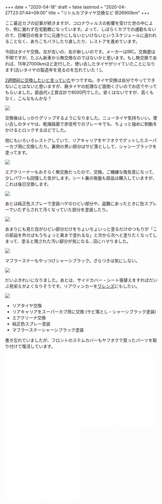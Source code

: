 +++
date = "2020-04-18"
draft = false
lastmod = "2020-04-27T23:37:44+09:00"
title = "リトルカブタイヤ交換など @26900km"
+++


ここ最近カブの記事が続きますが、コロナウィルスの影響を受けた世の中により、例に漏れず在宅勤務になっています。よって、しばらくカブでの通勤もないので、日曜日の夜までに元通りにしないといけないというスケジュールに追われることなく、あちこちバラしたり直したり、レストアを進めています。

今回はタイヤ交換。左が古いの、右が新しいのです。メーカーはIRC。交換歴は不明ですが、たぶん新車から無交換なのではないかと思います。もし無交換であれば、15年27000kmほど走行した、使い古したタイヤがツイていたことになります(古いタイヤの製造年を見るのを忘れていた！)。

[2週間前に交換したいと言っていた](http://w.vmeta.jp/tdiary/?date=20200404)やつですね。タイヤ交換は自分でやってできないことはないと思いますが、廃タイヤの処理など面倒くさいのでお店でやってもらいました。部品代+工賃合計で8000円でした。安くはないですが、高くもなく、こんなもんかな？

<img src="
https://lh3.googleusercontent.com/xmugvtnjOh8ePFUVqbBPDrjbtG67MH9n55quOOmSqTNxmsHJoTuKtH-laM6wJaNg59bvHwBckhlcON179_JW-9mrTnUd-NUqwUyfvtuqwg18ww-Ug3C9XnzX2GGpAjLXqHs7Oo3q_fEHeyvPjguhn_htuU31lui8O_Th0a25tQNX4sxeOqaZ_VOV5qtQVhxN13iwXZvZdN86pO_OypxN982TEhI3MnA_Guh_5MgI6HX9CkN4Vi1n5GW5nw-1PR7iMELGZlUbR4l4dZPmUkShWZfMCGfAvarFLjclPwBAISCt0ghzIrNnBe0PgtXOcGM1PPDTwsqPveipu5DgNt3bmPmDWkuNEiW9Xjw_GBSCMjioiCJOpuV_6z-owphQE6ojEHHn6P0WntwMzIOw4KumPRPsYf6Xyrxj8QXOcfAAk1EVozJ2jmbpN2iKxWvSEuSZ4QqgKPIFIwybwZ1Ug_D0zO_9lrY-AhY26WoMg5_FhccnREmVJYwpA8zhBt09EC4Q4wQiXJh7s6S7XwMSGkKZ3-2wPcZ_3jZbVdXyVLpnXwh3u6bJ0s0VlUGq8SzRROmYsmqQwXIj2slQmwiaRp84VDiinjyQpplJUHBZmICBUhYiGVba8QffNAsisnX7W3gUivAo64CTo_1Emw439i-vgd52RwnLlNCzSUnauBZcfffo8hiOcPcqTsKHPOYeRwm6WA6Pf6OcgbAm39GIvbmaPZv2SQa8csoX3fw1esOybLVoPg7yyIG9q-A=w1553-h977-no">

交換後はしっかりグリップするようになりました。ニュータイヤ気持ちいい。使い古しのタイヤは、乾燥路面で赤信号でのブレーキでも、ちょっと強めに制動をかけるとロックするほどでした。

他にもいろいろレストアしていて、リアキャリアをヤフオクでゲットしたスーパーカブ用に交換したり。裏側の黒い部分はサビ落としして、シャシーブラックを塗ってます。

<img src="https://lh3.googleusercontent.com/9rql6VQE7GVif-MSGNQEqfPdiUK6J3mT4vS3ls1LYwxoG6P4pFdAZDjQLGH7DqWkVX_8K7B_bVup3pWh_xeK5iXbVMfc5Myaq6kWovZ3mcezfIaaSTTLwR70ZAOyPooU10B7PAYW7_rbPfnj9Menc76FdICtQndchsA_e73ejX58tzPRUk1gR8CdDf3TGRJ0BmGjr97yRT_uqXSChYwVb3Wd1xvAE39QW8E6LwD8i7RZh7okYnIdVmVWAz77XSGWmdUW7tPagv6v-In5JfH_Pdt4i0KDe3G6m6P79d7ZCvJdOT4nZyjVTcjxwIbnZOGSGiR9Zed0DsFDg6wyOftiZEg_Ow1RrwoaroPEe0NAaVxgqypt5upWLyPy4hFIRGJdDXeTk3IDa5DxVCntPeJcyVLBQDZdva4dOhqtZow0DH4M-9XBQKVZ4XkLPt3D50BIQXbu0XMySeLOXo3iYn27Ofk5j0e-FQFdiYzgZxoZVsgHjEgJMjWzehOqXeuoaz1Ia_RiRp9ZfpLOiHdhx9PLeCqZeKQqnhMJivCy6p8qh0OfkvkQQUbunSdhjAGr-KdU1ajYIjR1yM-mva6iC4qiDo9G3dD4mx7sdwhESGbII9keWFBtIWpUzci41CEHTke-0uUx9KwG8VKiuWyU0azHjyowjF3r8a1i1NzgFj7FWHM-BH5SW4pEg2VW1VIlUysyN9zQN2kmHenWmFTLkYjwyo6Ir4L9d5T2ocLSAW4qVeEj2ShwKO7kZxI=w1280">

エアクリーナーもおそらく無交換だったので、交換。ご機嫌な吸気音になって、少しパワーも回復した気がします。シート裏の吸盤も部品は購入していますが、これは後日交換します。

<img src="https://lh3.googleusercontent.com/N6Mr2rLYea2S-EWuSsNmhn-lnh8Kxh_Sj63ySaOXedVSr2CdliRuxJHVOJBNh-9DWKNso2f7hmZnoogiciPJBMQHMA3NJlIheiiHJ5x4OgGFFowbZJ528HESoNKa-3NGy8qEMSQxaolVdpP9wqrazaV8KSCvPMNid3KQhO2ECdm9YUC3gasOkZjAnbKwuAUUqR1UX1dwl8wmlx4ZOYhZRxEXDNfRcrPZCfybSvnRvqXcOsoGJY0I08CR3y2d_7C6buz0d-CTS_70UESd6xaUzl1USNhzsAqyDeIiK0pMjtARaJWMu00FXsOdIuuduGjswuyalytiWIVPL3nPzZ6AakzV2jgiJTI5FEEEmeclN_I3ir6A06o_WjtDrqcno6jIpGRFNUev9iVU2XzMNbrmSPN037TqaRAPWb2BqlO5VxrlXrLqjgjwQKDFfLZPmHPD-7djz2yqz7Y9I0UxAWauS-x3Yzt1s5BfTPMnkMk17e-IaCoeKAvbMMqFvw7cPzPUKgZuFD4m7nv14ijofecXxz8iLbozrpT5OFume2Y472RQx9Vf1m-Y5T8kWkF472LU7yqyNq_ipxA0dPhPJAzRfmz3CSzIz6a7yLtMJtquRfLdHxoge_y4LZXGGqM9N_zWafYvRySYtPqO1noEKfEBSaN02bKrbKLgDpcAj8G2tF2HTgguCS7UIGLCVtYPfzjcH1ewMxkHm3UrHDc7BLHd1O2TzGVLRR2uEevSPRNceeYQCD9j_MTjRtA=w1280">

あとは純正色スプレーで塗装ハゲのひどい部分や、盗難にあったときに缶スプレーでいたずらされて汚くなっていた部分を塗装したり。

<img src="https://lh3.googleusercontent.com/HDA0p1XabXH_FlFNdPe-AMy8flKRsSdjcArXndzSVqvH8tCUUV92O-LfceMF2YuNnWFpQI5r2wtPxblnmIwm9atF97lBtFXqnSeSFTb01ZKVkist9_YGoi3IeqGo4pZ8QsGtiaGHlZhK3_x95JxVVj-OAM5l4qIeZKXfzzbRPhe9Gf-6VGB-65fykMTTHcV7zQNgUNvJFlGI3xpsKCH_MFH8PjvW7X361qJrCEfo01FRQ11JojAglz-D8GvqMj8P5BjPswF0fQxoGDD7ICpcbvFgX9SakmsK-i4iebouGsL93A3jnrRbHyJaCTuejqIVN5Nv1TmxT9z_sXPRKHCYhTEFqj6C_QbyQPEyOVEIKyJNdr02TAzU73k3vqlN-qWetiz5wwh68354qNOM1M7irtVyvglzmUWtwL1QlscD7_wTFbG4lvQK75rF8FOG-2GXoJCGCn-sIvnxiHhWBVrhfcCtRfT-9uqMxDeVQunADP58NcJ4N6kluuR8Lz9rvwrNgpMWINbatTK0dnoRl3fG4FCLarVaXmbYMJowC7B0WZseHhbtAaFf8u0Nx3L50VlUPqRMNF_i_s-XuRmhrrm2c8WZW0LfkbKGo54Yiw7mOEGUUjcHKuG8-JlnZGXkoYAAEdToEMAuo7wDTIrAkGhrmq8sM9m1Bq0ue4hgOFcuXmLd4zamYzKx84DmgpaXs3dHZXDtWxPqv01l0LWk6cWa-Rd009a4b3kJ8giJR0oB-0PXwVsN7uex_lI=w1200">

あまりにも見た目がひどい部分だけをちょいちょいっと塗るだけのつもりが「この部品を外せばもうちょっと奥まで塗れるな」と次から次へと塗りたくなってしまって、塗ると残された汚い部分が気になる…沼にハマりました。

<img src="https://lh3.googleusercontent.com/r9S3NaOKHhuUkt4m0Q9sFWpfLEPWVK6ic-3qqY9JD7kM-_ufwencHf-Hc7EWldfOphAUE45LFlADlbNGAdlBg21uQSsznmzQ_oxLMCWTzGHiQBt-7F75h4w3VczALEyx0TJB9o86MvWEx4rYzYOG2pjzQ0ZUpp2THmv1CUc8rGQbBxcjutOz7Urk5E1VR71O59olIvXUiK_1TxSoFL_EfhcYKbju5kadwhgqZ8JH8cSH-4CDjp5vGGVcvsxS5ZDqiIr_WzUfPJUackggtYjQV1TisfuH0ayqXaNyI-eLRxeS8zW8Uc2PxhK4nb6V0yj5B-l7PQ8TZKPgJVmqIH3e4R5GSPqjm8cwAPZcPktOlOqpA6pR7_wT8DNeR4E-EPN-Gq-VdI7Hxn6WNH6cmC0zzafS2g6G53FZ2f4cgsFYRSpuDn6l13kUVRYUFajckJkr2jDq7pkGga2xqflfIlpn_Vu5-kLj2MU3NhpLyZ-6zlLeIUeb0KR8fArkwyG232xJeeF38OYn3PU0HGZIYmyVfcaHoaAxFxF5TMljqrNH3EY2saT7jihWNTqPdP2zMCt4M5_GanBeSJarN2eme1YbxPi91GTU2R00yRrTeKCQhQt56UJiwpXIrzRQHNLApod-UsH3KvoTpfQ1mxRu16dQcZx1GvPpo666rwOh9y5TUYVwb-XBNLi61fUwN0V6kPUnHN3DWmQkCD3iQNff4uPviH1NXl2RYq5RWCUhlAZB3911_5W4-7Gs4LM=w1200">

マフラーステーもやっつけシャーシブラック。ざらつきは気にしない。

<img src="https://lh3.googleusercontent.com/BG7b1eGlYo-FhNW5i7OIOfJz18fDGJLFzYOrC3jCxQhZPGCCwcYoNN8ufvGaaRvcsDQdkXv8F4hEr_dQbiBw6RWSzPm8i63j8HnSeMpJB2Bhd1zjNCdGvJUGgmD96m46YavAWB4Ysv9XPc9vPCUYzBf5oLM2FQ1n6zRAE00ti6C4iflOuf89ICVexCFkBVJypud3g_dqP4AU5NBXYojOg3E3cbawo8dWP8U77ubpZFC4XxweLZ0kkVVjgu_-tb_lUXs9wRekaQsVRkZki9Gz92npYM9rFlCgxPf145439ajqD1pdQbeZVd4TaJPaZPpbJJElGskhm5pA6cqXBxAvpzac38YpYn3ees1TmJNSuGm3kSxyCh5ZfvOioWG-fgg920yCd3qAXFYP6i4ERBMxPd5v-f_IrNBWu5vKEr0jCBWoy9TD6DvW1gyu9kTD71ObthDW8CbbQNx3KFBkvpOHfUb8UUsqlJhJCiHi9jbcTGjQbPElUw1T2AjndmkGvKICe91VppKj7L5HRH2NeePzMiu8EVCHqWrXvRxGGNbKXms2ALMSZizE9Rfm4pnUnMhUHxnI6Wt3o1CjuCbcTSNP8AkDgx8-kx7bLxfyEG5eL5B1UuFzvY1Q4Hzqcyeg3T3Rcw5Smw7Cc5ovVSm2TsoNkY-G-XDJYU3FqI7SqI3cLBU513TYvX3oXgJOJw4qdn8xHQXKTnWmlOO0oYKb36x-mf_k12xG7QHqujenVzOerMPK8HsCMIlU_b4=w1200">

だいぶきれいになりました。あとは、サイドカバー・シート張替えをすればだいぶ見栄えがよくなりそうです。リアウィンカーを[ワレンズ](https://amzn.to/2KbTfsq)にもしたい。

<img src="https://lh3.googleusercontent.com/0uZwsLPacgZ2o02MRZdGNUtjosuM3RmenN5x1rE6QNxKSjmEK8y5MI31ryAWQ2KKxh-h0XCVX9KCXnkfWpcYBiaWrqxPUJYMrMJ09d6E8mZ1zkGITEaxKlow9u0pItvQOKCYWeEFsw8K9EBNvIQl1NbwIqT2O7XcX4UPTRJtC9Hd2tgaB6j9q_QV03oKhvijhkW1HQkON4jM_oDGtiVMUD8a6JEdiBPiLGUPG940403eZyizokkaj-sFkwrM5Afy4eGgeSnmukOfpcJe6NgKa0JCZKBf8JLoAfkC-6yqwFA4eYKClmmXSuRHCqnyEP1Yr5232Fg8WlgAaxdRXTLmMrsegipaX9EJMhTD-aOK3FIIa4TIgCIzZvwoijLT4EL_kX7a5w6gnvEiqMO8PNAUGbpV2-y8_jEd5iZAFAT4L3i9QrBaEWPGgho-kLR5RU4urU64U8i_J2zpqBt9k0nSmvAZuW0BAb9XoBJ2aIPp8aTXZqTDe6TUcR-j9QrRokbETvHL-7w2nyIXUYg7RMBQM76bfh4o6YuSpIlFMWCuY21ogWtdCsOQx8z6qL1wApQnMYqxN3qXDMzhOzhRput8WOnY8bGglxPCyPJ9s5qJOpbFaNFtPchoZj-XrJ-WHPFt3QYpcQJPeYzgIZQHUczcHpi6MX0PsG4NRf5hGrEeVu637UL9pikGcAWVWmaIbjwHAiMlY1rrfTuA5-gaEYYF0jxoZDpGuV7zqwyvGD-P9r7iAThtqv8WR64=w1200">


* リアタイヤ交換
* リアキャリアをスーパーカブ用に交換 (サビ落とし・シャーシブラック塗装)
* エアクリーナ交換
* 純正色スプレー塗装
* マフラーステーシャーシブラック塗装

書き忘れていましたが、フロントのステムカバーもヤフオクで買ったパーツを取り付けて復活しています。


<iframe style="width:120px;height:240px;" marginwidth="0" marginheight="0" scrolling="no" frameborder="0" src="//rcm-fe.amazon-adsystem.com/e/cm?lt1=_blank&bc1=000000&IS2=1&bg1=FFFFFF&fc1=000000&lc1=0000FF&t=bumpoflefty-22&language=ja_JP&o=9&p=8&l=as4&m=amazon&f=ifr&ref=as_ss_li_til&asins=B00415B2FC&linkId=25665b05d5dfc484dbcc46ed389ac849"></iframe>
<iframe style="width:120px;height:240px;" marginwidth="0" marginheight="0" scrolling="no" frameborder="0" src="//rcm-fe.amazon-adsystem.com/e/cm?lt1=_blank&bc1=000000&IS2=1&bg1=FFFFFF&fc1=000000&lc1=0000FF&t=bumpoflefty-22&language=ja_JP&o=9&p=8&l=as4&m=amazon&f=ifr&ref=as_ss_li_til&asins=B0041587C8&linkId=00e908cc0f87cc2039f30df73f2ca4a5"></iframe>

<iframe style="width:120px;height:240px;" marginwidth="0" marginheight="0" scrolling="no" frameborder="0" src="//rcm-fe.amazon-adsystem.com/e/cm?lt1=_blank&bc1=000000&IS2=1&bg1=FFFFFF&fc1=000000&lc1=0000FF&t=bumpoflefty-22&language=ja_JP&o=9&p=8&l=as4&m=amazon&f=ifr&ref=as_ss_li_til&asins=B01J3N6QZC&linkId=3174d5f63144007e5ab51bee2dafe1ed"></iframe>

<iframe style="width:120px;height:240px;" marginwidth="0" marginheight="0" scrolling="no" frameborder="0" src="//rcm-fe.amazon-adsystem.com/e/cm?lt1=_blank&bc1=000000&IS2=1&bg1=FFFFFF&fc1=000000&lc1=0000FF&t=bumpoflefty-22&language=ja_JP&o=9&p=8&l=as4&m=amazon&f=ifr&ref=as_ss_li_til&asins=B01N6Z1R42&linkId=657a859be771cae24a233cb8d02c7250"></iframe>

<iframe style="width:120px;height:240px;" marginwidth="0" marginheight="0" scrolling="no" frameborder="0" src="//rcm-fe.amazon-adsystem.com/e/cm?lt1=_blank&bc1=000000&IS2=1&bg1=FFFFFF&fc1=000000&lc1=0000FF&t=bumpoflefty-22&language=ja_JP&o=9&p=8&l=as4&m=amazon&f=ifr&ref=as_ss_li_til&asins=B01MUKP26P&linkId=91527f9ba7e3865d3ff146960b834dda"></iframe>

<iframe style="width:120px;height:240px;" marginwidth="0" marginheight="0" scrolling="no" frameborder="0" src="//rcm-fe.amazon-adsystem.com/e/cm?lt1=_blank&bc1=000000&IS2=1&bg1=FFFFFF&fc1=000000&lc1=0000FF&t=bumpoflefty-22&language=ja_JP&o=9&p=8&l=as4&m=amazon&f=ifr&ref=as_ss_li_til&asins=B004H8XF44&linkId=59f64e7f56cca8e66ced32ff72e66cf7"></iframe>



